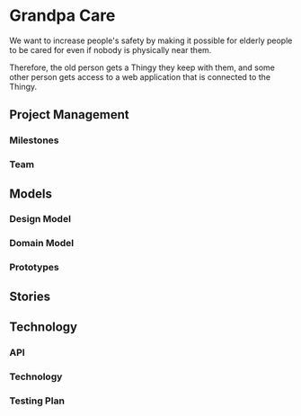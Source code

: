 # Grandpa Care

We want to increase people's safety by making it possible
for elderly people to be cared for even if nobody is
physically near them.

Therefore, the old person gets a Thingy they keep with
them, and some other person gets access to a web application
that is connected to the Thingy.

## Project Management

### Milestones
### Team

## Models

### Design Model
### Domain Model
### Prototypes

## Stories

## Technology
### API
### Technology
### Testing Plan